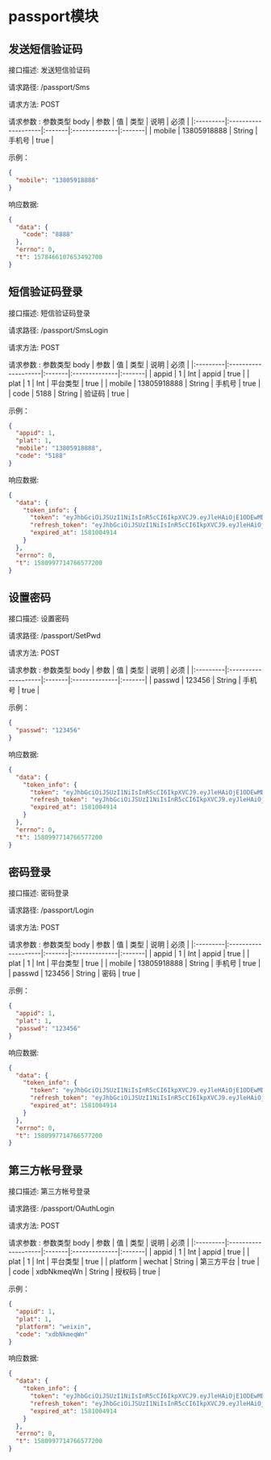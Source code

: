 # passport模块

## 发送短信验证码

接口描述: 发送短信验证码

请求路径:  /passport/Sms

请求方法:  POST

请求参数 : 参数类型 body
| 参数     | 值                  | 类型   | 说明          | 必须   | 
|:---------|:--------------------|:-------|:--------------|:-------|
| mobile   | 13805918888         | String | 手机号        | true   |

示例：
```json
{
  "mobile": "13805918888"
}
```

响应数据: 
```json
{
  "data": {
    "code": "8888"
  },
  "errno": 0,
  "t": 1578466107653492700
}
```

## 短信验证码登录

接口描述: 短信验证码登录

请求路径:  /passport/SmsLogin

请求方法:  POST

请求参数 : 参数类型 body
| 参数     | 值                  | 类型   | 说明          | 必须   | 
|:---------|:--------------------|:-------|:--------------|:-------|
| appid    | 1                   | Int    | appid         | true   |
| plat     | 1                   | Int    | 平台类型      | true   |
| mobile   | 13805918888         | String | 手机号        | true   |
| code     | 5188                | String | 验证码        | true   |

示例：
```json
{
  "appid": 1,
  "plat": 1,
  "mobile": "13805918888",
  "code": "5188"
}
```

响应数据: 
```json
{
  "data": {
    "token_info": {
      "token": "eyJhbGciOiJSUzI1NiIsInR5cCI6IkpXVCJ9.eyJleHAiOjE1ODEwMDQ5MTQsIkluZm8iOnsiQXBwaWQiOjEsIlVpZCI6MzU2NTI4MDM5MTMzMTg1LCJQbGF0IjoxLCJEZXZpY2VJZCI6IiJ9fQ.ygGAn-8B1z2iVDfBNbSSNqA21-TjMeZBSyb-Hk_MmVZUOtZMllNoddsOuho4pOnQ5RyaqE4dHTdm67LycylSvYbvnhnBHk3qOhBLvcFJCaqgpsklhBf_QcRJTWh8Hy9mRh9AMO6xi9xJncuceOpDmrSahzfSdRp6U_-4rY-oppc",
      "refresh_token": "eyJhbGciOiJSUzI1NiIsInR5cCI6IkpXVCJ9.eyJleHAiOjE1ODM1ODk3MTQsIkluZm8iOnsiQXBwaWQiOjEsIlVpZCI6MzU2NTI4MDM5MTMzMTg1LCJQbGF0IjoxLCJEZXZpY2VJZCI6IiJ9fQ.huN_PYaXSlteC5VPDBuq9sV7Fqw08Fd8DlF1zkZU0CYfULsL6Lt_6lHNmwqvdLeCBtD2ZdI6UZEdmfbljwhXj0jEll5qGmyiHH8C9Yxygceua8-NhfGRAhCW4Nc3vnd50jJcs0xD8fKuApeWunseIvVb7mvFIvMHg_vJiNY6QZU",
      "expired_at": 1581004914
    }
  },
  "errno": 0,
  "t": 1580997714766577200
}
```

## 设置密码

接口描述: 设置密码

请求路径:  /passport/SetPwd

请求方法:  POST

请求参数 : 参数类型 body
| 参数     | 值                  | 类型   | 说明          | 必须   | 
|:---------|:--------------------|:-------|:--------------|:-------|
| passwd   | 123456              | String | 手机号        | true   |

示例：
```json
{
  "passwd": "123456"
}
```

响应数据: 
```json
{
  "data": {
    "token_info": {
      "token": "eyJhbGciOiJSUzI1NiIsInR5cCI6IkpXVCJ9.eyJleHAiOjE1ODEwMDQ5MTQsIkluZm8iOnsiQXBwaWQiOjEsIlVpZCI6MzU2NTI4MDM5MTMzMTg1LCJQbGF0IjoxLCJEZXZpY2VJZCI6IiJ9fQ.ygGAn-8B1z2iVDfBNbSSNqA21-TjMeZBSyb-Hk_MmVZUOtZMllNoddsOuho4pOnQ5RyaqE4dHTdm67LycylSvYbvnhnBHk3qOhBLvcFJCaqgpsklhBf_QcRJTWh8Hy9mRh9AMO6xi9xJncuceOpDmrSahzfSdRp6U_-4rY-oppc",
      "refresh_token": "eyJhbGciOiJSUzI1NiIsInR5cCI6IkpXVCJ9.eyJleHAiOjE1ODM1ODk3MTQsIkluZm8iOnsiQXBwaWQiOjEsIlVpZCI6MzU2NTI4MDM5MTMzMTg1LCJQbGF0IjoxLCJEZXZpY2VJZCI6IiJ9fQ.huN_PYaXSlteC5VPDBuq9sV7Fqw08Fd8DlF1zkZU0CYfULsL6Lt_6lHNmwqvdLeCBtD2ZdI6UZEdmfbljwhXj0jEll5qGmyiHH8C9Yxygceua8-NhfGRAhCW4Nc3vnd50jJcs0xD8fKuApeWunseIvVb7mvFIvMHg_vJiNY6QZU",
      "expired_at": 1581004914
    }
  },
  "errno": 0,
  "t": 1580997714766577200
}
```

## 密码登录

接口描述: 密码登录

请求路径:  /passport/Login

请求方法:  POST

请求参数 : 参数类型 body
| 参数     | 值                  | 类型   | 说明          | 必须   | 
|:---------|:--------------------|:-------|:--------------|:-------|
| appid    | 1                   | Int    | appid         | true   |
| plat     | 1                   | Int    | 平台类型      | true   |
| mobile   | 13805918888         | String | 手机号        | true   |
| passwd   | 123456              | String | 密码          | true   |

示例：
```json
{
  "appid": 1,
  "plat": 1,
  "passwd": "123456"
}
```

响应数据: 
```json
{
  "data": {
    "token_info": {
      "token": "eyJhbGciOiJSUzI1NiIsInR5cCI6IkpXVCJ9.eyJleHAiOjE1ODEwMDQ5MTQsIkluZm8iOnsiQXBwaWQiOjEsIlVpZCI6MzU2NTI4MDM5MTMzMTg1LCJQbGF0IjoxLCJEZXZpY2VJZCI6IiJ9fQ.ygGAn-8B1z2iVDfBNbSSNqA21-TjMeZBSyb-Hk_MmVZUOtZMllNoddsOuho4pOnQ5RyaqE4dHTdm67LycylSvYbvnhnBHk3qOhBLvcFJCaqgpsklhBf_QcRJTWh8Hy9mRh9AMO6xi9xJncuceOpDmrSahzfSdRp6U_-4rY-oppc",
      "refresh_token": "eyJhbGciOiJSUzI1NiIsInR5cCI6IkpXVCJ9.eyJleHAiOjE1ODM1ODk3MTQsIkluZm8iOnsiQXBwaWQiOjEsIlVpZCI6MzU2NTI4MDM5MTMzMTg1LCJQbGF0IjoxLCJEZXZpY2VJZCI6IiJ9fQ.huN_PYaXSlteC5VPDBuq9sV7Fqw08Fd8DlF1zkZU0CYfULsL6Lt_6lHNmwqvdLeCBtD2ZdI6UZEdmfbljwhXj0jEll5qGmyiHH8C9Yxygceua8-NhfGRAhCW4Nc3vnd50jJcs0xD8fKuApeWunseIvVb7mvFIvMHg_vJiNY6QZU",
      "expired_at": 1581004914
    }
  },
  "errno": 0,
  "t": 1580997714766577200
}
```

## 第三方帐号登录

接口描述: 第三方帐号登录

请求路径:  /passport/OAuthLogin

请求方法:  POST

请求参数 : 参数类型 body
| 参数     | 值                  | 类型   | 说明          | 必须   | 
|:---------|:--------------------|:-------|:--------------|:-------|
| appid    | 1                   | Int    | appid         | true   |
| plat     | 1                   | Int    | 平台类型      | true   |
| platform | wechat              | String | 第三方平台    | true   |
| code     | xdbNkmeqWn          | String | 授权码        | true   |

示例：
```json
{
  "appid": 1,
  "plat": 1,
  "platform": "weixin",
  "code": "xdbNkmeqWn"
}
```

响应数据: 
```json
{
  "data": {
    "token_info": {
      "token": "eyJhbGciOiJSUzI1NiIsInR5cCI6IkpXVCJ9.eyJleHAiOjE1ODEwMDQ5MTQsIkluZm8iOnsiQXBwaWQiOjEsIlVpZCI6MzU2NTI4MDM5MTMzMTg1LCJQbGF0IjoxLCJEZXZpY2VJZCI6IiJ9fQ.ygGAn-8B1z2iVDfBNbSSNqA21-TjMeZBSyb-Hk_MmVZUOtZMllNoddsOuho4pOnQ5RyaqE4dHTdm67LycylSvYbvnhnBHk3qOhBLvcFJCaqgpsklhBf_QcRJTWh8Hy9mRh9AMO6xi9xJncuceOpDmrSahzfSdRp6U_-4rY-oppc",
      "refresh_token": "eyJhbGciOiJSUzI1NiIsInR5cCI6IkpXVCJ9.eyJleHAiOjE1ODM1ODk3MTQsIkluZm8iOnsiQXBwaWQiOjEsIlVpZCI6MzU2NTI4MDM5MTMzMTg1LCJQbGF0IjoxLCJEZXZpY2VJZCI6IiJ9fQ.huN_PYaXSlteC5VPDBuq9sV7Fqw08Fd8DlF1zkZU0CYfULsL6Lt_6lHNmwqvdLeCBtD2ZdI6UZEdmfbljwhXj0jEll5qGmyiHH8C9Yxygceua8-NhfGRAhCW4Nc3vnd50jJcs0xD8fKuApeWunseIvVb7mvFIvMHg_vJiNY6QZU",
      "expired_at": 1581004914
    }
  },
  "errno": 0,
  "t": 1580997714766577200
}
```